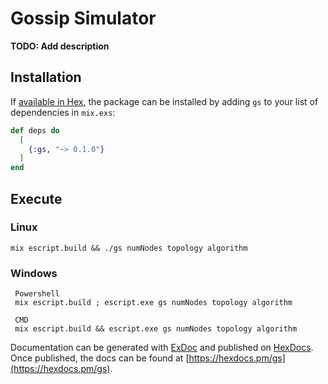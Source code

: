 # Gossip Simulator

**TODO: Add description**

## Installation

If [available in Hex](https://hex.pm/docs/publish), the package can be installed
by adding `gs` to your list of dependencies in `mix.exs`:

```elixir
def deps do
  [
    {:gs, "~> 0.1.0"}
  ]
end
```

## Execute

### Linux

    mix escript.build && ./gs numNodes topology algorithm

### Windows
     Powershell
     mix escript.build ; escript.exe gs numNodes topology algorithm

     CMD
     mix escript.build && escript.exe gs numNodes topology algorithm


Documentation can be generated with [ExDoc](https://github.com/elixir-lang/ex_doc)
and published on [HexDocs](https://hexdocs.pm). Once published, the docs can
be found at [https://hexdocs.pm/gs](https://hexdocs.pm/gs).


